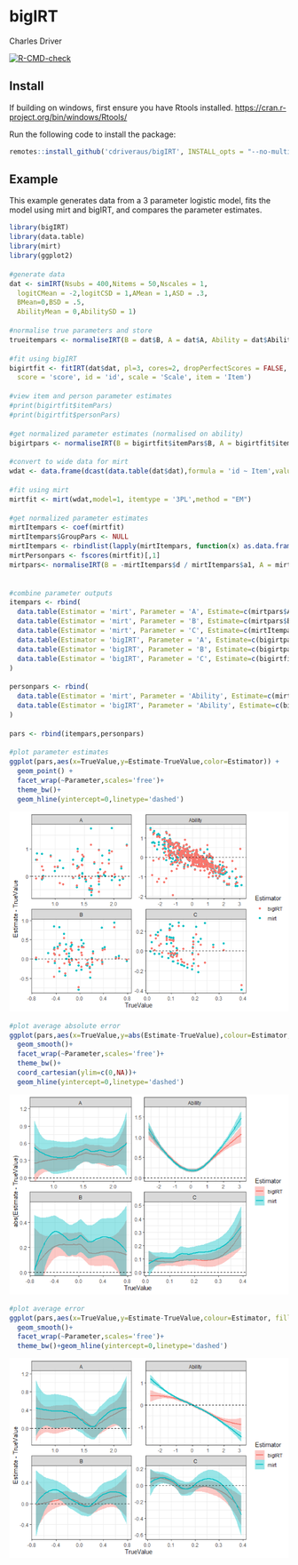 bigIRT
================
Charles Driver

<!-- badges: start -->
[![R-CMD-check](https://github.com/benjamingarzon/bigIRT/actions/workflows/R-CMD-check.yaml/badge.svg)](https://github.com/cdriveraus/bigIRT/actions/workflows/R-CMD-check.yaml)
<!-- badges: end -->

## Install

If building on windows, first ensure you have Rtools installed.
<https://cran.r-project.org/bin/windows/Rtools/>

Run the following code to install the package:

``` r
remotes::install_github('cdriveraus/bigIRT', INSTALL_opts = "--no-multiarch", dependencies = c("Depends", "Imports"))
```

## Example

This example generates data from a 3 parameter logistic model, fits the
model using mirt and bigIRT, and compares the parameter estimates.

``` r
library(bigIRT)
library(data.table)
library(mirt)
library(ggplot2)

#generate data
dat <- simIRT(Nsubs = 400,Nitems = 50,Nscales = 1,
  logitCMean = -2,logitCSD = 1,AMean = 1,ASD = .3,
  BMean=0,BSD = .5,
  AbilityMean = 0,AbilitySD = 1)

#normalise true parameters and store
trueitempars <- normaliseIRT(B = dat$B, A = dat$A, Ability = dat$Ability)

#fit using bigIRT
bigirtfit <- fitIRT(dat$dat, pl=3, cores=2, dropPerfectScores = FALSE, stochastic=TRUE,
  score = 'score', id = 'id', scale = 'Scale', item = 'Item')

#view item and person parameter estimates
#print(bigirtfit$itemPars)
#print(bigirtfit$personPars)

#get normalized parameter estimates (normalised on ability)
bigirtpars <- normaliseIRT(B = bigirtfit$itemPars$B, A = bigirtfit$itemPars$A, Ability = bigirtfit$pars$Ability)

#convert to wide data for mirt
wdat <- data.frame(dcast(data.table(dat$dat),formula = 'id ~ Item',value.var='score')[,-1])

#fit using mirt
mirtfit <- mirt(wdat,model=1, itemtype = '3PL',method = "EM")

#get normalized parameter estimates
mirtItempars <- coef(mirtfit)
mirtItempars$GroupPars <- NULL
mirtItempars <- rbindlist(lapply(mirtItempars, function(x) as.data.frame(x)))
mirtPersonpars <- fscores(mirtfit)[,1]
mirtpars<- normaliseIRT(B = -mirtItempars$d / mirtItempars$a1, A = mirtItempars$a1, Ability = mirtPersonpars)


#combine parameter outputs
itempars <- rbind(
  data.table(Estimator = 'mirt', Parameter = 'A', Estimate=c(mirtpars$A), TrueValue=c(trueitempars$A)),
  data.table(Estimator = 'mirt', Parameter = 'B', Estimate=c(mirtpars$B), TrueValue=c(trueitempars$B)),
  data.table(Estimator = 'mirt', Parameter = 'C', Estimate=c(mirtItempars$g), TrueValue=c(dat$C)),
  data.table(Estimator = 'bigIRT', Parameter = 'A', Estimate=c(bigirtpars$A), TrueValue=c(trueitempars$A)),
  data.table(Estimator = 'bigIRT', Parameter = 'B', Estimate=c(bigirtpars$B), TrueValue=c(trueitempars$B)),
  data.table(Estimator = 'bigIRT', Parameter = 'C', Estimate=c(bigirtfit$itemPars$C), TrueValue=c(dat$C))
)

personpars <- rbind(
  data.table(Estimator = 'mirt', Parameter = 'Ability', Estimate=c(mirtpars$Ability), TrueValue=c(dat$Ability)),
  data.table(Estimator = 'bigIRT', Parameter = 'Ability', Estimate=c(bigirtpars$Ability), TrueValue=c(dat$Ability))
)

pars <- rbind(itempars,personpars)

#plot parameter estimates
ggplot(pars,aes(x=TrueValue,y=Estimate-TrueValue,color=Estimator)) + 
  geom_point() + 
  facet_wrap(~Parameter,scales='free')+
  theme_bw()+
  geom_hline(yintercept=0,linetype='dashed')
```

![](readme_files/figure-gfm/unnamed-chunk-1-1.png)<!-- -->

``` r
#plot average absolute error
ggplot(pars,aes(x=TrueValue,y=abs(Estimate-TrueValue),colour=Estimator, fill=Estimator))+
  geom_smooth()+
  facet_wrap(~Parameter,scales='free')+
  theme_bw()+
  coord_cartesian(ylim=c(0,NA))+
  geom_hline(yintercept=0,linetype='dashed')
```

![](readme_files/figure-gfm/unnamed-chunk-1-2.png)<!-- -->

``` r
#plot average error
ggplot(pars,aes(x=TrueValue,y=Estimate-TrueValue,colour=Estimator, fill=Estimator))+
  geom_smooth()+
  facet_wrap(~Parameter,scales='free')+
  theme_bw()+geom_hline(yintercept=0,linetype='dashed')
```

![](readme_files/figure-gfm/unnamed-chunk-1-3.png)<!-- -->
